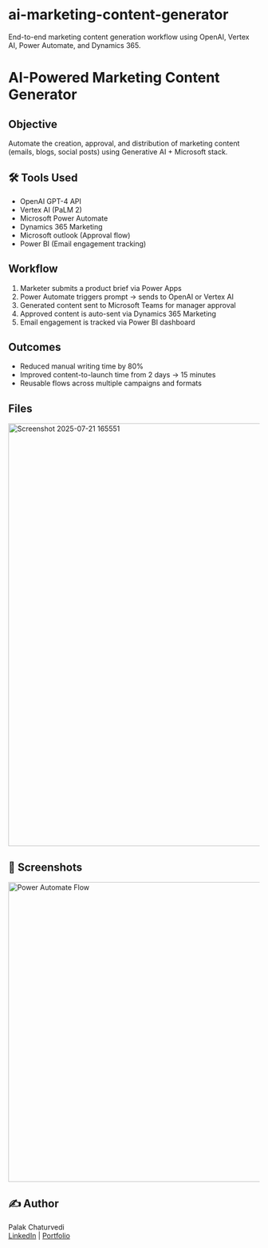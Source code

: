# ai-marketing-content-generator
End-to-end marketing content generation workflow using OpenAI, Vertex AI, Power Automate, and Dynamics 365.
#  AI-Powered Marketing Content Generator

##  Objective
Automate the creation, approval, and distribution of marketing content (emails, blogs, social posts) using Generative AI + Microsoft stack.

## 🛠 Tools Used
- OpenAI GPT-4 API
- Vertex AI (PaLM 2)
- Microsoft Power Automate
- Dynamics 365 Marketing
- Microsoft outlook (Approval flow)
- Power BI (Email engagement tracking)

##  Workflow

1. Marketer submits a product brief via Power Apps
2. Power Automate triggers prompt → sends to OpenAI or Vertex AI
3. Generated content sent to Microsoft Teams for manager approval
4. Approved content is auto-sent via Dynamics 365 Marketing
5. Email engagement is tracked via Power BI dashboard

##  Outcomes
- Reduced manual writing time by 80%
- Improved content-to-launch time from 2 days → 15 minutes
- Reusable flows across multiple campaigns and formats

##  Files
<img width="1535" height="846" alt="Screenshot 2025-07-21 165551" src="https://github.com/user-attachments/assets/80ff20a5-761f-449b-8d8a-2599c6c0c401" />



## 📸 Screenshots

<img src="flow-diagram.png" alt="Power Automate Flow" width="600"/>

## ✍️ Author
Palak Chaturvedi  
[LinkedIn](https://www.linkedin.com/in/palak-chaturvedi-a25323211/) | [Portfolio](https://www.notion.so/AI-Marketing-Portfolio-Palak-Chaturvedi-237080ad24ae80159762e58865881432?p=237080ad24ae80f7bb59dd4d4a1601e2&showMoveTo=true)
